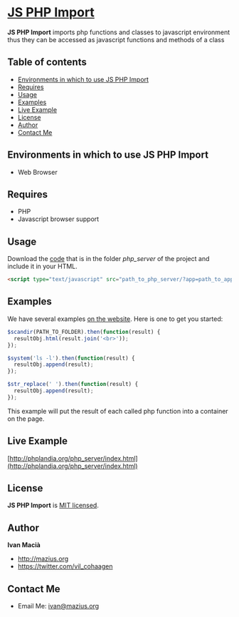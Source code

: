 # [JS PHP Import](https://github.com/macianito/js-import-php/)

**JS PHP Import** imports php functions and classes to javascript environment thus they can be accessed as javascript functions and methods of a class

## Table of contents

- [Environments in which to use JS PHP Import](#environments-in-which-to-use-js-php-import)
- [Requires](#requires)
- [Usage](#usage)
- [Examples](#bugs-and-feature-requests)
- [Live Example](#live-example)
- [License](#license)
- [Author](#author)
- [Contact Me](#contact-me)


## Environments in which to use JS PHP Import

- Web Browser

## Requires

- PHP
- Javascript browser support

## Usage

Download the [code](https://github.com/macianito/js-import-php/) that is in the folder *php_server* of the project and include it in your HTML. 

```html
<script type="text/javascript" src="path_to_php_server/?app=path_to_app"></script>
```

## Examples

We have several examples [on the website](https://mazius.org/). Here is one to get you started:

```jsx
$scandir(PATH_TO_FOLDER).then(function(result) {
  resultObj.html(result.join('<br>'));
});

$system('ls -l').then(function(result) {
  resultObj.append(result);
});

$str_replace(' ').then(function(result) {
  resultObj.append(result);
});

```

This example will put the result of each called php function into a container on the page.

## Live Example

[http://phplandia.org/php_server/index.html](http://phplandia.org/php_server/index.html)


## License

**JS PHP Import** is [MIT licensed](./LICENSE).

## Author

**Ivan Macià**
- <http://mazius.org>
- <https://twitter.com/vil_cohaagen>


## Contact Me  
  
- Email Me: ivan@mazius.org
